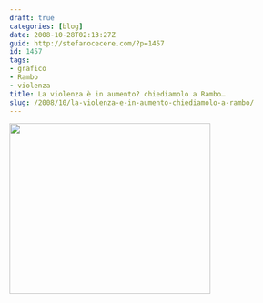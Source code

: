 ```yaml
---
draft: true
categories: [blog]
date: 2008-10-28T02:13:27Z
guid: http://stefanocecere.com/?p=1457
id: 1457
tags:
- grafico
- Rambo
- violenza
title: La violenza è in aumento? chiediamolo a Rambo…
slug: /2008/10/la-violenza-e-in-aumento-chiediamolo-a-rambo/
---
```


[<img class="aligncenter size-medium wp-image-1458" title="rambo-grafico-violenza" src="http://stefanocecere.com/wp-content/uploads/sites/3/2008/10/rambo-grafico-violenza-353x300.jpg" alt="" width="353" height="300" />](http://stefanocecere.com/wp-content/uploads/sites/3/2008/10/rambo-grafico-violenza.jpg)